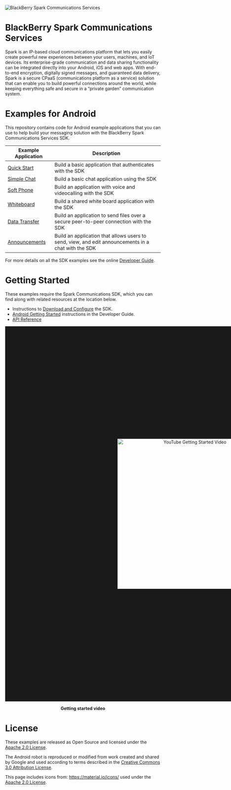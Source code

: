 ![BlackBerry Spark Communications Services](https://developer.blackberry.com/files/bbm-enterprise/documents/guide/resources/images/bnr-bbm-enterprise-sdk-title.png)

# BlackBerry Spark Communications Services
Spark is an IP-based cloud communications platform that lets
you easily create powerful new experiences between your users, machines, and IoT
devices. Its enterprise-grade communication and data sharing functionality can
be integrated directly into your Android, iOS and web apps.
With end-to-end encryption, digitally signed messages, and guaranteed data
delivery, Spark is a secure CPaaS (communications platform as a
service) solution that can enable you to build powerful connections
around the world, while keeping everything safe and secure in a
“private garden” communication system.

# Examples for Android

This repository contains code for Android example applications that you can use
to help build your messaging solution with the BlackBerry Spark Communications
Services SDK.

| Example Application                      | Description                              |
| ---------------------------------------- | ---------------------------------------- |
| [Quick Start](QuickStart/README.md)      | Build a basic application that authenticates with the SDK |
| [Simple Chat](SimpleChat/README.md)      | Build a basic chat application using the SDK |
| [Soft Phone](SoftPhone/README.md) |	Build an application with voice and videocalling with the SDK |
| [Whiteboard](Whiteboard/README.md) |	Build a shared white board application with the SDK |
| [Data Transfer](DataTransfer/README.md) | Build an application to send files over a secure peer-to-peer connection with the SDK |
| [Announcements](Announcements/README.md) | Build an application that allows users to send, view, and edit announcements in a chat with the SDK |

For more details on all the SDK examples see the online [Developer Guide](https://developer.blackberry.com/files/bbm-enterprise/documents/guide/html/examples.html).

# Getting Started

These examples require the Spark Communications SDK, which you can find along with related resources at the location below.

* Instructions to
[Download and Configure](https://developer.blackberry.com/files/bbm-enterprise/documents/guide/html/gettingStarted.html)
the SDK.
* [Android Getting Started](https://developer.blackberry.com/files/bbm-enterprise/documents/guide/html/gettingStarted-android.html)
instructions in the Developer Guide.
* [API Reference](https://developer.blackberry.com/files/bbm-enterprise/documents/guide/reference/android/index.html)

<p align="center">
    <a href="https://youtu.be/3OOJMNF7sjs"
      target="_blank"><img src="QuickStart/screenShots/bbme-sdk-android-getting-started.jpg"
      alt="YouTube Getting Started Video" width="486" height="" border="364"/></a>
</p>
<p align="center">
 <b>Getting started video</b>
</p>

# License

These examples are released as Open Source and licensed under the [Apache 2.0 License](http://www.apache.org/licenses/LICENSE-2.0.html).

The Android robot is reproduced or modified from work created and shared by Google and used according to terms described in the [Creative Commons 3.0 Attribution License](https://creativecommons.org/licenses/by/3.0/).

This page includes icons from: https://material.io/icons/ used under the [Apache 2.0 License](http://www.apache.org/licenses/LICENSE-2.0.html).
